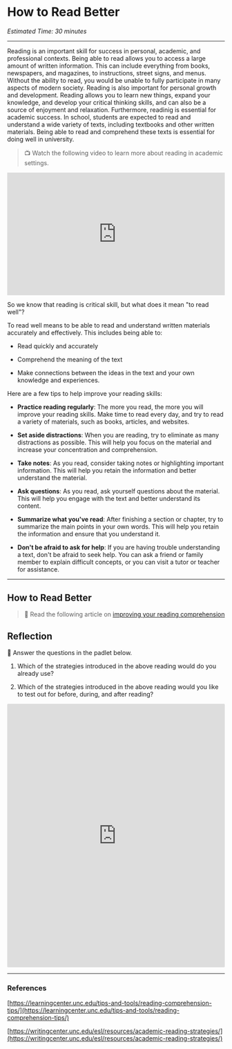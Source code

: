 # How to Read Better

*Estimated Time: 30 minutes*

---

Reading is an important skill for success in personal, academic, and professional contexts. Being able to read allows you to access a large amount of written information. This can include everything from books, newspapers, and magazines, to instructions, street signs, and menus. Without the ability to read, you would be unable to fully participate in many aspects of modern society. Reading is also important for personal growth and development. Reading allows you to learn new things, expand your knowledge, and develop your critical thinking skills, and can also be a source of enjoyment and relaxation. Furthermore, readinig is essential for academic success. In school, students are expected to read and understand a wide variety of texts, including textbooks and other written materials. Being able to read and comprehend these texts is essential for doing well in university. 

> 📺 Watch the following video to learn more about reading in academic settings.

<div style="position: relative; padding-bottom: 56.25%; height: 0;"><iframe src="https://www.youtube.com/embed/WAIUkjsZ5xQ" title="YouTube video player" frameborder="0" allow="accelerometer; autoplay; clipboard-write; encrypted-media; gyroscope; picture-in-picture" allowfullscreen style="position: absolute; top: 0; left: 0; width: 100%; height: 100%;"></iframe></div>

So we know that reading is critical skill, but what does it mean "to read well"?

To read well means to be able to read and understand written materials accurately and effectively. This includes being able to:

- Read quickly and accurately

- Comprehend the meaning of the text 

- Make connections between the ideas in the text and your own knowledge and experiences. 

<aside>
  
Here are a few tips to help improve your reading skills:

- **Practice reading regularly**: The more you read, the more you will improve your reading skills. Make time to read every day, and try to read a variety of materials, such as books, articles, and websites.

- **Set aside distractions**: When you are reading, try to eliminate as many distractions as possible. This will help you focus on the material and increase your concentration and comprehension.

- **Take notes**: As you read, consider taking notes or highlighting important information. This will help you retain the information and better understand the material.

- **Ask questions**: As you read, ask yourself questions about the material. This will help you engage with the text and better understand its content.

- **Summarize what you've read**: After finishing a section or chapter, try to summarize the main points in your own words. This will help you retain the information and ensure that you understand it.

- **Don't be afraid to ask for help**: If you are having trouble understanding a text, don't be afraid to seek help. You can ask a friend or family member to explain difficult concepts, or you can visit a tutor or teacher for assistance.

</aside>
  
---

## How to Read Better

> 📖 Read the following article on [improving your reading comprehension](https://learningcenter.unc.edu/tips-and-tools/reading-comprehension-tips/)


## Reflection

<aside>
  
💬 Answer the questions in the padlet below.

1) Which of the strategies introduced in the above reading would do you already use?

2) Which of the strategies introduced in the above reading would you like to test out for before, during, and after reading?

</aside>

<div style="border:1px solid rgba(0,0,0,0.1);border-radius:2px;box-sizing:border-box;overflow:hidden;position:relative;width:100%;background:#F4F4F4"><iframe src="https://padlet.com/curriculumpad/2rrnerjkpa7nxudj" frameborder="0" allow="camera;microphone;geolocation" style="width:100%;height:608px;display:block;padding:0;margin:0"></iframe></div>


---

### References

[https://learningcenter.unc.edu/tips-and-tools/reading-comprehension-tips/](https://learningcenter.unc.edu/tips-and-tools/reading-comprehension-tips/)

[https://writingcenter.unc.edu/esl/resources/academic-reading-strategies/](https://writingcenter.unc.edu/esl/resources/academic-reading-strategies/)

